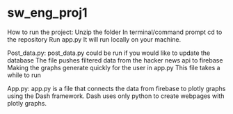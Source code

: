 # sw_eng_proj1
How to run the project:
Unzip the folder
In terminal/command prompt cd to the repository
Run app.py
It will run locally on your machine.

Post_data.py:
post_data.py could be run if you would like to update the database
The file pushes filtered data from the hacker news api to firebase
Making the graphs generate quickly for the user in app.py
This file takes a while to run

App.py:
app.py is a file that connects the data from firebase to plotly graphs
using the Dash framework. 
Dash uses only python to create webpages with plotly graphs.
